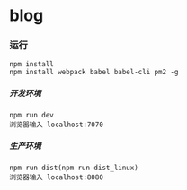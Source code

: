 # blog

### 运行
    npm install
    npm install webpack babel babel-cli pm2 -g

##### 开发环境
    npm run dev
    浏览器输入 localhost:7070

##### 生产环境
    npm run dist(npm run dist_linux)
    浏览器输入 localhost:8080


